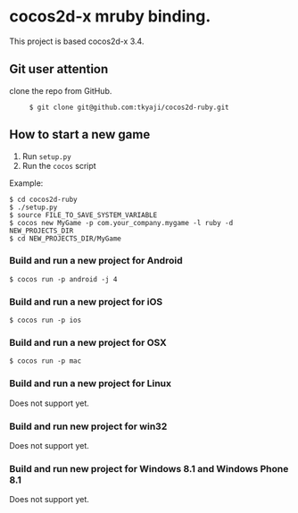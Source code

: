 cocos2d-x mruby binding.
=========

This project is based cocos2d-x 3.4.

Git user attention
-----------------------

clone the repo from GitHub.

         $ git clone git@github.com:tkyaji/cocos2d-ruby.git

How to start a new game
-----------------------

1. Run `setup.py`
2. Run the `cocos` script

Example:

    $ cd cocos2d-ruby
    $ ./setup.py
    $ source FILE_TO_SAVE_SYSTEM_VARIABLE
    $ cocos new MyGame -p com.your_company.mygame -l ruby -d NEW_PROJECTS_DIR
    $ cd NEW_PROJECTS_DIR/MyGame

### Build and run a new project for Android ###

    $ cocos run -p android -j 4

### Build and run a new project for iOS ###

    $ cocos run -p ios
    
### Build and run a new project for OSX ###

    $ cocos run -p mac

### Build and run a new project for Linux ###
Does not support yet.

### Build and run new project for win32 ###
Does not support yet.

### Build and run new project for Windows 8.1 and Windows Phone 8.1 ###
Does not support yet.
